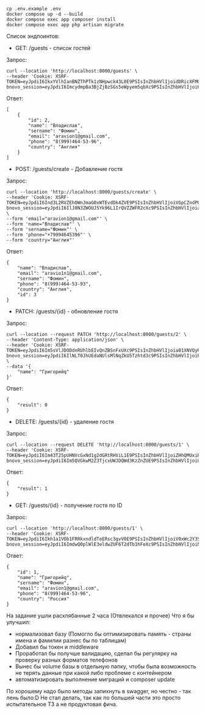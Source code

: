 ```
cp .env.example .env
docker compose up -d --build
docker compose exec app composer install
docker compose exec app php artisan migrate
```

Список эндпоинтов:
* GET: /guests - список гостей 

Запрос:
```
curl --location 'http://localhost:8000/guests' \
--header 'Cookie: XSRF-TOKEN=eyJpdiI6IkxYVlhIanBNZThPTk1zNHpwck43L0E9PSIsInZhbHVlIjoidDRicXFMUUVkN0hEZmtKMENzTENQZjh5LytJbUhSeEVRT1hvOWFCdzhPZWFINklQWjkvUWdGcXV2a1VOcmF0cHhZUE1jRmVOWElOd3RBdzRUZXVJT2U1TFlpSHpXVjhSTTZhZUlPblYzSytnNjZnWEppZkxDY09ROE93Q0lNYmIiLCJtYWMiOiIxZTU4N2IxNjFmOWNiNjRkMGJjZDU2MzcyZTQxOWQ5YTZkYjZhMzE4MWJkYjczZTQxYWFhYTQ0MTYxYzgzODQ3IiwidGFnIjoiIn0%3D; bnovo_session=eyJpdiI6ImcydmpBa3BjZjBzSGs5eWpyem5qbXc9PSIsInZhbHVlIjoiKytwdVpMT2ZUR1dDV1R4NURwblcyUnNrc05idnpKNUlteFNyakc3bUJhZ2ViZVU0bG81ZmJGWllQV3FndjJ4bzBSNVgzOW1KandmLzFXa0t2Sjl6cGdoN1ZNTTIvRHBuelVkdTJWQXhpU1JSa0lEQndaTGYxSFNTV0l5VExZaW4iLCJtYWMiOiJlNGQwNWM2N2M4NTRhMWZmY2U3ZTYzODU5NjllY2NlMTYyMDBmNWE2MjJiMTMwMTU5ZDIwODViYTdmMGRhOWI5IiwidGFnIjoiIn0%3D'
```


Ответ:
```
[
    {
        "id": 2,
        "name": "Владислав",
        "sername": "Фомин",
        "email": "aravion1@gmail.com",
        "phone": "8(999)464-53-96",
        "country": "Англия"
    }
]
```


* POST: /guests/create - Добавление гостя


Запрос:
```
curl --location 'http://localhost:8000/guests/create' \
--header 'Cookie: XSRF-TOKEN=eyJpdiI6Ind3L2RVZEhOWnJmaG0xWTEvdDk4ZVE9PSIsInZhbHVlIjoiVGpCZndPOXF3Y3NSZGphOGtsU1NVcmRtSlRjbE1LWEFrdENMVDhQelhJNThmc1V6OVA2MForT1YycjRDMjUwdmZBZ3BGNW01WEEyQVkyR0NaWnlhQWdRL2R6N0lZY2Yzbmd4alMwTkJkM3pMdnVHTWhvdmdJeDB0UmtNa2FCNXciLCJtYWMiOiJhYjM5YWRkZjQ4Y2FkNDRlNzE0MmYwZTllZTY5ODZiZTE3OWNlYzRiODNlOThiOTRiMjI4NDQ4ODc0MTk0Y2I0IiwidGFnIjoiIn0%3D; bnovo_session=eyJpdiI6IlJ0N3ZWOUJ5Yk96L1IrQVZZWFR2cXc9PSIsInZhbHVlIjoiaHlubXNwMkVybTZTSGhFZHRmSHdJVkd4WFhkMTR5Yjh3RXdHTlQzUGNMeEpSYll0QThLbDhobFNKTGVXZGlibkx6OEF0THBvQzdqa2NtWGxva2lGVklTVVFhbEliUFBSQ1l0bGsrYVcyL0pSOURBWTZxazRKNlZ1bjlSVGVFaHMiLCJtYWMiOiJhZDBhOGVlZmRmZjUxODc1YmRhMjU1N2U4NGJjYmYyNTBiMTY2YzE2ZDMxYTY5NWVmODEzYmVmY2M3MTY4NmZhIiwidGFnIjoiIn0%3D' \
--form 'email="aravion1@gmail.com"' \
--form 'name="Владислав"' \
--form 'sername="Фомин"' \
--form 'phone="+79994645396"' \
--form 'country="Англия"'
```

Ответ:

```
{
    "name": "Владислав",
    "email": "aravio1n1@gmail.com",
    "sername": "Фомин",
    "phone": "8(999)464-53-93",
    "country": "Англия",
    "id": 3
}
```

* PATCH: /guests/{id} - обновление гостя

Запрос:
```
curl --location --request PATCH 'http://localhost:8000/guests/2' \
--header 'Content-Type: application/json' \
--header 'Cookie: XSRF-TOKEN=eyJpdiI6Im5sVlJDODdnRUhlbEIvQnZBSnFxUXc9PSIsInZhbHVlIjoia01XNVQyRFlJVzFOVGY4VmZIWEVaRmF3QlJMdkUxSmZMQUFTWnNrY1gweFd2a3h5WFQ0UHQwbGVjKzFIUzdHUi90Y25wTWhsR1RtbkhCTW9XQmp0RzRUK2o5cklBdDU3OC9pNzRCcWNjVGJaREM2c0VranNqT2Z2dU4rNlgxQWMiLCJtYWMiOiJhMjE4Mjc2MzQ4ODVmYTYwMTE2ZWEyNzQ0NzZmNGNmMzk2OWUyOGM4YTY1Zjk2NmU3MjE2YTlmMzYwZmI0ZmIxIiwidGFnIjoiIn0%3D; bnovo_session=eyJpdiI6IlNLT0JhUEdaNUlsMlNqZkU5Tzhtd3c9PSIsInZhbHVlIjoiRWIwWmdvdzBzRmMxeTA5MERsdUEvOHR0ZXlqV3RIZ0dMZ1orSXBuczZUSFdTMHFPeGdXbmJXZ0tqbkdkb3dBZ0laQ2hDaWM3RjNINjJ6c2sxM3lTaEJ3a0p0Ylg2ZHJtUDdmUTdVVzlidzRiZUdpR0YzY2tVcS92dGo1OWJFaHgiLCJtYWMiOiI5NTNiMDQ0ZTAzNmIwZjcwN2Y5NGYxODkxZTg4MjEwODFmNGNlMjA5ZjBhYmZhNjVhZDMxMjA2OTdlMjg0NmJjIiwidGFnIjoiIn0%3D' \
--data '{
    "name": "Григорийq"
}'
```

Ответ:
```
{
    "result": 0
}
```



* DELETE: /guests/{id} - удаление гостя

Запрос:
```
curl --location --request DELETE 'http://localhost:8000/guests/1' \
--header 'Cookie: XSRF-TOKEN=eyJpdiI6Im43T25pUHNVcGxNd1g2dGRtRHViL1E9PSIsInZhbHVlIjoiZHhQMUxiRFNZVUJ5dDhNejQ0UTJxUm0xaWh0QkNXY1l1eENxSys0aDJrK0VHQk54NGFlenZJK2p2NFBXT1haakRNa0RLSWFUTHF0a1VWK3U2WllEWGNNYVlUN2daK3ZPNlF3Snp4UzEwLzVjem42V1hLVmQwUTJGK0J3NDRWSXEiLCJtYWMiOiIyZmE4MzY5M2Q3OWEyODk4YWFiMTI2MGY3ZDY1NmZkZWI1MzQ2ZThmZDc3YThmOTYyN2RjMzlmMmM1ZmE5ZWEyIiwidGFnIjoiIn0%3D; bnovo_session=eyJpdiI6Im5QVGkwM2Z3TjcxUWJDQWd3KzZnZUE9PSIsInZhbHVlIjoiUEVMNW1ITGtrUmZPcEZ6SjNzT2pONWVFRjNadko2MHZNOWVncFIzQlZLaUlLV1pwK3lzMG01VGJJMHV1Vmo5UkJTWURJZEZIVEdONXhBUS9RTHVFdVUzS2I4Y244R2VjSnFnWFBZYit2b2lwU1ZqRTdyekdZeVhFY0ZmSDl4S0UiLCJtYWMiOiJjYWM5M2E3M2ZiOTBiZjY5NWVmM2E5NjI5MjA0MTc4MmI1NzY5NTU3YzViZTQzODUyYjAzNjA5MzIzYWE2NGQ3IiwidGFnIjoiIn0%3D'
```

Ответ:

```
{
    "result": 1
}
```


* GET: /guests/{id} - получение гостя по ID

Запрос:
```
curl --location 'http://localhost:8000/guests/1' \
--header 'Cookie: XSRF-TOKEN=eyJpdiI6Ikh1a1VOb1FRRkxndldTeERsc3gvV0E9PSIsInZhbHVlIjoiV0xWc2Y3SlhBV2lxbGw1WkZwVlFkYW54dEZaNHZtWExheStxcllLRlJDdGhkOXduU0JiQWpqcHdjeVdxSFk2YUhVcEhWL2drQ3Jad1ZyOE0wVEFzakdTTm9qZ3RGYmJKLzBUekpXRzdzMHAwN3F1SExudER4M1BZaFA5QnU0cFAiLCJtYWMiOiI2Y2QxMjI4MDBiYTBlMmRkZWM0ZDJlMmNjMWYzMGEwNWY2NWFmZGJmMzA0MTE4YmNhNWZkZWUwMWNiZjYwN2JmIiwidGFnIjoiIn0%3D; bnovo_session=eyJpdiI6ImdwQ0plWlE3eldwZUF6T2dTb1hFeXc9PSIsInZhbHVlIjoiNHNwM1QxWlcrQjJBWmduWGxacDkvczlHOFN5RkFIdDc3cWppeFNGMld6aVgvVHlKOWtYb2xpYmFEZ1l6aXVETXdkMnk4NVQwTUVRTlg2SHlqblRrTUNHakY1ZDVndXcwYXRyYVFLZkdQUk9JT3V3OTdBVVJIS0RkOFdGTTFOTWIiLCJtYWMiOiJjMTIwMWJkMjEwZDE5OTJhNDMxNjYyMTUyMjY2MDEzN2I4NTZmYmM3NTY4ZDE5Y2Y1Y2M1ZDMyZWI5MjMwMmE4IiwidGFnIjoiIn0%3D'
```


Ответ:
```
{
    "id": 1,
    "name": "Григорийq",
    "sername": "Фомин",
    "email": "aravion1@gmail.com",
    "phone": "8(999)464-53-96",
    "country": "Россия"
}
```

На задание ушли расхлябанные 2 часа (Отвлекался и прочее)
Что я бы улучшил:
* нормализовал базу (Помогло бы оптимизировать память - страны имена и фамилии разнес бы по таблицам)
* Добавил бы токен и middleware
* Проработал бы получше валидацию, сделал бы регулярку на проверку разных форматов телефонов
* Вынес бы volume базы в отдельную папку, чтобы была возможность не терять данные при какой либо проблеме с контейнером
* автоматизировать выполнение миграций и composer update

По хорошему надо было методы запихнуть в swagger, но честно - так лень было:D
Не стал делать, так как по большей части это просто испытательное ТЗ а не продуктовая фича.
